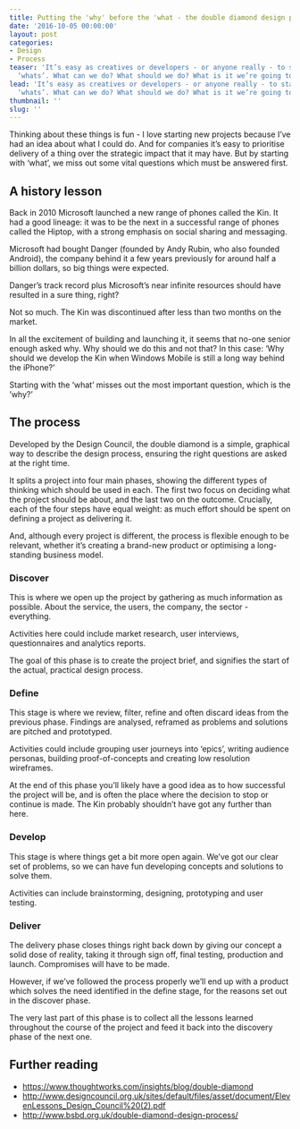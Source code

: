 ```yaml
---
title: Putting the 'why' before the 'what - the double diamond design process
date: '2016-10-05 00:00:00'
layout: post
categories:
- Design
- Process
teaser: 'It’s easy as creatives or developers - or anyone really - to start with the
  ‘whats’. What can we do? What should we do? What is it we’re going to do? '
lead: 'It’s easy as creatives or developers - or anyone really - to start with the
  ‘whats’. What can we do? What should we do? What is it we’re going to do? '
thumbnail: ''
slug: ''
---
```

Thinking about these things is fun - I love starting new projects because I’ve had an idea about what I could do. And for companies it’s easy to prioritise delivery of a thing over the strategic impact that it may have. But by starting with ‘what’, we miss out some vital questions which must be answered first.

## A history lesson

Back in 2010 Microsoft launched a new range of phones called the Kin. It had a good lineage: it was to be the next in a successful range of phones called the Hiptop, with a strong emphasis on social sharing and messaging.

Microsoft had bought Danger (founded by Andy Rubin, who also founded Android), the company behind it a few years previously for around half a billion dollars, so big things were expected. 

Danger’s track record plus Microsoft’s near infinite resources should have resulted in a sure thing, right?

Not so much. The Kin was discontinued after less than two months on the market. 

In all the excitement of building and launching it, it seems that no-one senior enough asked why. Why should we do this and not that? In this case: ‘Why should we develop the Kin when Windows Mobile is still a long way behind the iPhone?’

Starting with the ‘what’ misses out the most important question, which is the ’why?’

## The process

Developed by the Design Council, the double diamond is a simple, graphical way to describe the design process, ensuring the right questions are asked at the right time. 

It splits a project into four main phases, showing the different types of thinking which should be used in each. The first two focus on deciding what the project should be about, and the last two on the outcome. Crucially, each of the four steps have equal weight: as much effort should be spent on defining a project as delivering it.

And, although every project is different, the process is flexible enough to be relevant, whether it’s creating a brand-new product or optimising a long-standing business model.

### Discover
This is where we open up the project by gathering as much information as possible. About the service, the users, the company, the sector - everything.

Activities here could include market research, user interviews, questionnaires and analytics reports. 

The goal of this phase is to create the project brief, and signifies the start of the actual, practical design process.

### Define
This stage is where we review, filter, refine and often discard ideas from the previous phase. Findings are analysed, reframed as problems and solutions are pitched and prototyped.

Activities could include grouping user journeys into ‘epics’, writing audience personas, building proof-of-concepts and creating low resolution wireframes.

At the end of this phase you’ll likely have a good idea as to how successful the project will be, and is often the place where the decision to stop or continue is made. The Kin probably shouldn’t have got any further than here.

### Develop
This stage is where things get a bit more open again. We’ve got our clear set of problems, so we can have fun developing concepts and solutions to solve them. 

Activities can include brainstorming, designing, prototyping and user testing.

### Deliver
The delivery phase closes things right back down by giving our concept a solid dose of reality, taking it through sign off, final testing, production and launch. Compromises will have to be made.

However, if we’ve followed the process properly we’ll end up with a product which solves the need identified in the define stage, for the reasons set out in the discover phase.

The very last part of this phase is to collect all the lessons learned throughout the course of the project and feed it back into the discovery phase of the next one.

## Further reading
- https://www.thoughtworks.com/insights/blog/double-diamond
- http://www.designcouncil.org.uk/sites/default/files/asset/document/ElevenLessons_Design_Council%20(2).pdf
- http://www.bsbd.org.uk/double-diamond-design-process/